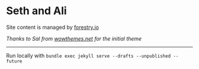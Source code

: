 # Seth and Ali

Site content is managed by [forestry.io](https://forestry.io/)

_Thanks to Sal from [wowthemes.net](https://www.wowthemes.net/donate) for the initial theme_

---

Run locally with `bundle exec jekyll serve --drafts --unpublished --future`